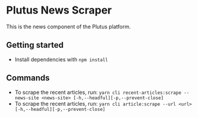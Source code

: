 # Plutus News Scraper

This is the news component of the Plutus platform.

## Getting started

- Install dependencies with `npm install`

## Commands

- To scrape the recent articles, run: `yarn cli recent-articles:scrape --news-site <news-site> [-h,--headful][-p,--prevent-close]`
- To scrape the recent articles, run: `yarn cli article:scrape --url <url> [-h,--headful][-p,--prevent-close]`
